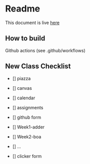 # Readme 

This document is live [here](https://ucsd-cse231.github.io/sp24/)

## How to build

Github actions (see .github/workflows)

## New Class Checklist

- [] piazza
- [] canvas
- [] calendar
- [] assignments
- [] github form
- [] Week1-adder
- [] Week2-boa
- [] ... 

- [] clicker form
